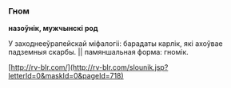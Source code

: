 ### Гном
**назоўнік, мужчынскі род**

У заходнееўрапейскай міфалогіі: барадаты карлік, які ахоўвае падземныя скарбы. || памяншальная форма: гномік.

<a rel="author">[http://rv-blr.com/](http://rv-blr.com/slounik.jsp?letterId=0&maskId=0&pageId=718)</a>
